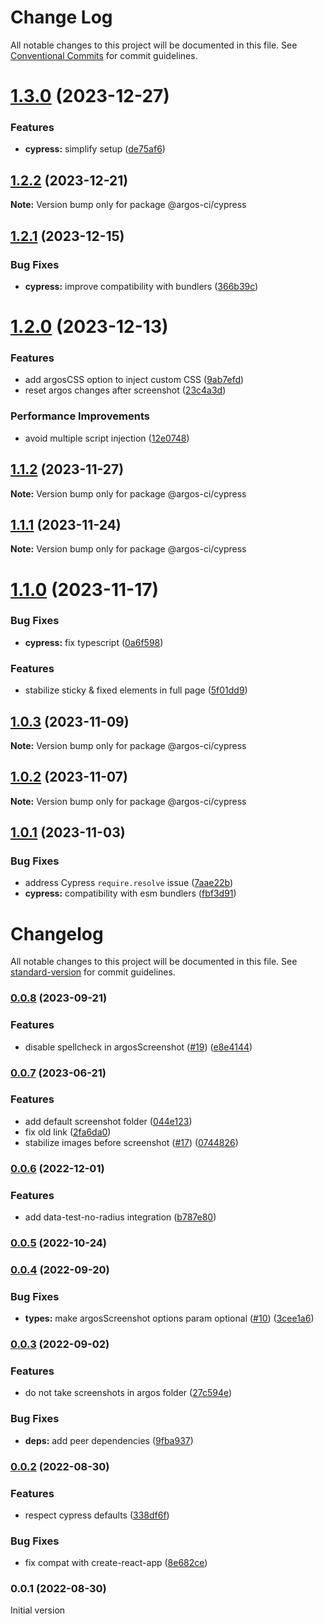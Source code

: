 # Change Log

All notable changes to this project will be documented in this file.
See [Conventional Commits](https://conventionalcommits.org) for commit guidelines.

# [1.3.0](https://github.com/argos-ci/argos-javascript/compare/@argos-ci/cypress@1.2.2...@argos-ci/cypress@1.3.0) (2023-12-27)


### Features

* **cypress:** simplify setup ([de75af6](https://github.com/argos-ci/argos-javascript/commit/de75af62ba57a7cb9512435dd4c494fbfa42c927))





## [1.2.2](https://github.com/argos-ci/argos-javascript/compare/@argos-ci/cypress@1.2.1...@argos-ci/cypress@1.2.2) (2023-12-21)

**Note:** Version bump only for package @argos-ci/cypress





## [1.2.1](https://github.com/argos-ci/argos-javascript/compare/@argos-ci/cypress@1.2.0...@argos-ci/cypress@1.2.1) (2023-12-15)


### Bug Fixes

* **cypress:** improve compatibility with bundlers ([366b39c](https://github.com/argos-ci/argos-javascript/commit/366b39c374f9297cab53fb3919f63808cd13fcce))





# [1.2.0](https://github.com/argos-ci/argos-javascript/compare/@argos-ci/cypress@1.1.2...@argos-ci/cypress@1.2.0) (2023-12-13)


### Features

* add argosCSS option to inject custom CSS ([9ab7efd](https://github.com/argos-ci/argos-javascript/commit/9ab7efd9b7573657a92d73010e2d5bbddfced353))
* reset argos changes after screenshot ([23c4a3d](https://github.com/argos-ci/argos-javascript/commit/23c4a3d60c8d3b1d8357847d5589d3765be241a9))


### Performance Improvements

* avoid multiple script injection ([12e0748](https://github.com/argos-ci/argos-javascript/commit/12e074816fe14e24e0ecdfd673b2908e060713ca))





## [1.1.2](https://github.com/argos-ci/argos-javascript/compare/@argos-ci/cypress@1.1.1...@argos-ci/cypress@1.1.2) (2023-11-27)

**Note:** Version bump only for package @argos-ci/cypress





## [1.1.1](https://github.com/argos-ci/argos-javascript/compare/@argos-ci/cypress@1.1.0...@argos-ci/cypress@1.1.1) (2023-11-24)

**Note:** Version bump only for package @argos-ci/cypress





# [1.1.0](https://github.com/argos-ci/argos-javascript/compare/@argos-ci/cypress@1.0.3...@argos-ci/cypress@1.1.0) (2023-11-17)


### Bug Fixes

* **cypress:** fix typescript ([0a6f598](https://github.com/argos-ci/argos-javascript/commit/0a6f598ac3cc37a7693f5841547de44757d34cee))


### Features

* stabilize sticky & fixed elements in full page ([5f01dd9](https://github.com/argos-ci/argos-javascript/commit/5f01dd962a3a7a010eb2df8340d37e9d720c250b))





## [1.0.3](https://github.com/argos-ci/argos-javascript/compare/@argos-ci/cypress@1.0.2...@argos-ci/cypress@1.0.3) (2023-11-09)

**Note:** Version bump only for package @argos-ci/cypress





## [1.0.2](https://github.com/argos-ci/argos-javascript/compare/@argos-ci/cypress@1.0.1...@argos-ci/cypress@1.0.2) (2023-11-07)

**Note:** Version bump only for package @argos-ci/cypress





## [1.0.1](https://github.com/argos-ci/argos-javascript/compare/@argos-ci/cypress@1.0.0...@argos-ci/cypress@1.0.1) (2023-11-03)


### Bug Fixes

* address Cypress `require.resolve` issue ([7aae22b](https://github.com/argos-ci/argos-javascript/commit/7aae22bec58db5d61628e359e59f8fc6eea6ec26))
* **cypress:** compatibility with esm bundlers ([fbf3d91](https://github.com/argos-ci/argos-javascript/commit/fbf3d91fc988de69d89513b088ef5d9aabf83fae))





# Changelog

All notable changes to this project will be documented in this file. See [standard-version](https://github.com/conventional-changelog/standard-version) for commit guidelines.

### [0.0.8](https://github.com/argos-ci/argos-cypress/compare/v0.0.7...v0.0.8) (2023-09-21)


### Features

* disable spellcheck in argosScreenshot ([#19](https://github.com/argos-ci/argos-cypress/issues/19)) ([e8e4144](https://github.com/argos-ci/argos-cypress/commit/e8e41440e97485a5b8995c4c30b460de1828c6a4))

### [0.0.7](https://github.com/argos-ci/argos-cypress/compare/v0.0.6...v0.0.7) (2023-06-21)


### Features

* add default screenshot folder ([044e123](https://github.com/argos-ci/argos-cypress/commit/044e1231589177de0cb48d14fa42c779bf6be2ee))
* fix old link ([2fa6da0](https://github.com/argos-ci/argos-cypress/commit/2fa6da0da7352255b1531246db87d6e9154cc5e8))
* stabilize images before screenshot ([#17](https://github.com/argos-ci/argos-cypress/issues/17)) ([0744826](https://github.com/argos-ci/argos-cypress/commit/07448262343cac7570b3be7220ede1188aa9f53b))

### [0.0.6](https://github.com/argos-ci/argos-cypress/compare/v0.0.5...v0.0.6) (2022-12-01)


### Features

* add data-test-no-radius integration ([b787e80](https://github.com/argos-ci/argos-cypress/commit/b787e8020299c42be3f30fd019d93d3fba99f893))

### [0.0.5](https://github.com/argos-ci/argos-cypress/compare/v0.0.4...v0.0.5) (2022-10-24)

### [0.0.4](https://github.com/argos-ci/argos-cypress/compare/v0.0.3...v0.0.4) (2022-09-20)


### Bug Fixes

* **types:** make argosScreenshot options param optional ([#10](https://github.com/argos-ci/argos-cypress/issues/10)) ([3cee1a6](https://github.com/argos-ci/argos-cypress/commit/3cee1a61b5999708e5d7a1590502a6bfe2427c26))

### [0.0.3](https://github.com/argos-ci/argos-cypress/compare/v0.0.2...v0.0.3) (2022-09-02)


### Features

* do not take screenshots in argos folder ([27c594e](https://github.com/argos-ci/argos-cypress/commit/27c594ea7c0316a7b9490b73699b1b87e7d8ace3))


### Bug Fixes

* **deps:** add peer dependencies ([9fba937](https://github.com/argos-ci/argos-cypress/commit/9fba9376ffe31f5f9b0e77e6e28d25ec15307885))

### [0.0.2](https://github.com/argos-ci/argos-cypress/compare/v0.0.1...v0.0.2) (2022-08-30)


### Features

* respect cypress defaults ([338df6f](https://github.com/argos-ci/argos-cypress/commit/338df6f6225f072306bff2edfa94cefdcc8009f7))


### Bug Fixes

* fix compat with create-react-app ([8e682ce](https://github.com/argos-ci/argos-cypress/commit/8e682ce40d19d646300ac604959220b6a33c4545))

### 0.0.1 (2022-08-30)

Initial version
